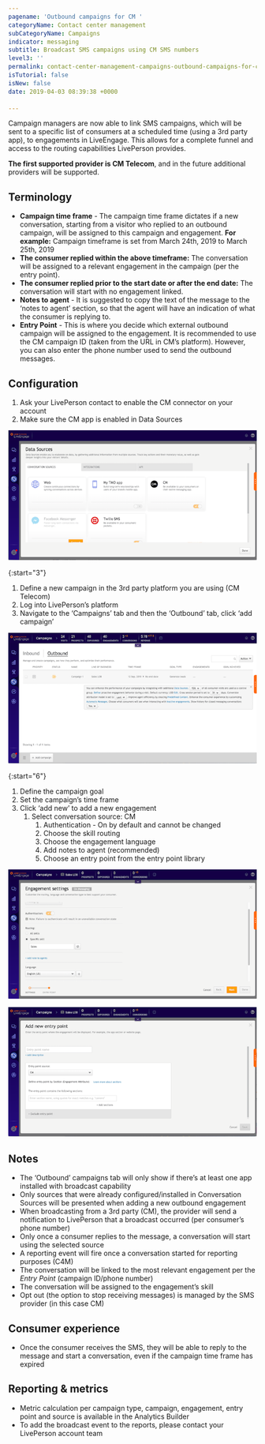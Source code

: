 ```yaml
---
pagename: 'Outbound campaigns for CM '
categoryName: Contact center management
subCategoryName: Campaigns
indicator: messaging
subtitle: Broadcast SMS campaigns using CM SMS numbers
level3: ''
permalink: contact-center-management-campaigns-outbound-campaigns-for-cm.html
isTutorial: false
isNew: false
date: 2019-04-03 08:39:38 +0000

---
```

Campaign managers are now able to link SMS campaigns, which will be sent to a specific list of consumers at a scheduled time (using a 3rd party app), to engagements in LiveEngage. This allows for a complete funnel and access to the routing capabilities LivePerson provides.

**The first supported provider is CM Telecom**, and in the future additional providers will be supported.

## Terminology

* **Campaign time frame** - The campaign time frame dictates if a new conversation, starting from a visitor who replied to an outbound campaign, will be assigned to this campaign and engagement.
  **For example:** Campaign timeframe is set from March 24th, 2019 to March 25th, 2019
* **The consumer replied within the above timeframe:** The conversation will be assigned to a relevant engagement in the campaign (per the entry point).
* **The consumer replied prior to the start date or after the end date:** The conversation will start with no engagement linked.
* **Notes to agent** - It is suggested to copy the text of the message to the ‘notes to agent’ section, so that the agent will have an indication of what the consumer is replying to.
* **Entry Point** - This is where you decide which external outbound campaign will be assigned to the engagement. It is recommended to use the CM campaign ID (taken from the URL in CM’s platform). However, you can also enter the phone number used to send the outbound messages.

## Configuration

1. Ask your LivePerson contact to enable the CM connector on your account
2. Make sure the CM app is enabled in Data Sources

![](/img/outbound-campaigns-1.png)

{:start="3"}
1. Define a new campaign in the 3rd party platform you are using (CM Telecom)
2. Log into LivePerson’s platform
3. Navigate to the ‘Campaigns’ tab and then the ‘Outbound’ tab, click ‘add campaign’

![](/img/outbound-campaigns-2.png)

{:start="6"}
1. Define the campaign goal
2. Set the campaign’s time frame
3. Click ‘add new’ to add a new engagement
   1. Select conversation source: CM
      1. Authentication - On by default and cannot be changed
      2. Choose the skill routing
      3. Choose the engagement language
      4. Add notes to agent (recommended)
      5. Choose an entry point from the entry point library

![](/img/outbound-campaigns-3.png)

![](/img/outbound-campaigns-4.png)

## Notes

* The ‘Outbound’ campaigns tab will only show if there’s at least one app installed with broadcast capability
* Only sources that were already configured/installed in Conversation Sources will be presented when adding a new outbound engagement
* When broadcasting from a 3rd party (CM), the provider will send a notification to LivePerson that a broadcast occurred (per consumer’s phone number)
* Only once a consumer replies to the message, a conversation will start using the selected source
* A reporting event will fire once a conversation started for reporting purposes (C4M)
* The conversation will be linked to the most relevant engagement per the _Entry Point_ (campaign ID/phone number)
* The conversation will be assigned to the engagement’s skill
* Opt out (the option to stop receiving messages) is managed by the SMS provider (in this case CM)

## Consumer experience

* Once the consumer receives the SMS, they will be able to reply to the message and start a conversation, even if the campaign time frame has expired

## Reporting & metrics

* Metric calculation per campaign type, campaign, engagement, entry point and source is available in the Analytics Builder
* To add the broadcast event to the reports, please contact your LivePerson account team
